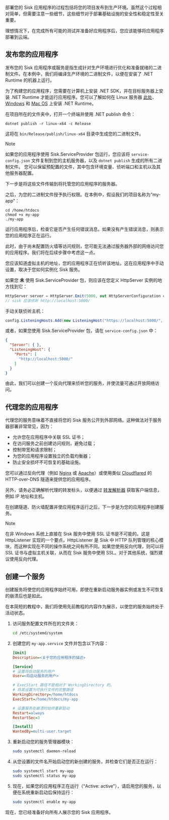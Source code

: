部署您的 Sisk 应用程序的过程包括将您的项目发布到生产环境。虽然这个过程相对简单，但需要注意一些细节，这些细节对于部署基础设施的安全性和稳定性至关重要。

理想情况下，在完成所有可能的测试并准备好应用程序后，您应该能够将应用程序部署到云端。

## 发布您的应用程序

发布您的 Sisk 应用程序或服务是指生成针对生产环境进行优化和准备就绪的二进制文件。在本例中，我们将编译生产环境的二进制文件，以便在安装了 .NET Runtime 的机器上运行。

为了构建您的应用程序，您需要在计算机上安装 .NET SDK，并在目标服务器上安装 .NET Runtime 才能运行应用程序。您可以了解如何在 Linux 服务器 [此处](https://learn.microsoft.com/en-us/dotnet/core/install/linux)、[Windows](https://learn.microsoft.com/en-us/dotnet/core/install/windows?tabs=net70) 和 [Mac OS](https://learn.microsoft.com/en-us/dotnet/core/install/macos) 上安装 .NET Runtime。

在项目所在的文件夹中，打开一个终端并使用 .NET publish 命令：

```shell
dotnet publish -r linux-x64 -c Release
```

这将在 `bin/Release/publish/linux-x64` 目录中生成您的二进制文件。

> [!NOTE]
> 如果您的应用程序使用 Sisk.ServiceProvider 包运行，您应该将 `service-config.json` 文件复制到您的主机服务器，以及 `dotnet publish` 生成的所有二进制文件。
> 您可以保留预配置的文件，其中包含环境变量、侦听端口和主机以及其他服务器配置。

下一步是将这些文件传输到将托管您的应用程序的服务器。

之后，为您的二进制文件授予执行权限。在本例中，假设我们的项目名称为“my-app”：

```shell
cd /home/htdocs
chmod +x my-app
./my-app
```

运行应用程序后，检查它是否产生任何错误消息。如果没有产生错误消息，则表示您的应用程序正在运行。

此时，由于尚未配置防火墙等访问规则，您可能无法通过服务器外部的网络访问您的应用程序。我们将在后续步骤中考虑这一点。

您应该知道虚拟主机的地址，您的应用程序正在侦听该地址。这在应用程序中手动设置，取决于您如何实例化 Sisk 服务。

如果您 **未** 使用 Sisk.ServiceProvider 包，则应该在您定义 HttpServer 实例的地方找到它：

```cs
HttpServer server = HttpServer.Emit(5000, out HttpServerConfiguration config, out var host, out var router);
// sisk 应该侦听 http://localhost:5000/
```

手动关联侦听主机：

```cs
config.ListeningHosts.Add(new ListeningHost("https://localhost:5000/", router));
```

或者，如果您使用 Sisk.ServiceProvider 包，请在 `service-config.json` 中：

```json
{
  "Server": { },
  "ListeningHost": {
    "Ports": [
      "http://localhost:5000/"
    ]
  }
}
```

由此，我们可以创建一个反向代理来侦听您的服务，并使流量可通过开放网络访问。

## 代理您的应用程序

代理您的服务意味着不直接将您的 Sisk 服务公开到外部网络。这种做法对于服务器部署非常常见，因为：

- 允许您在应用程序中关联 SSL 证书；
- 在访问服务之前创建访问规则，避免过载；
- 控制带宽和请求限制；
- 为您的应用程序设置独立的负载均衡器；
- 防止安全损坏不可恢复的基础设施。

您可以通过反向代理（例如 [Nginx](https://learn.microsoft.com/en-us/aspnet/core/host-and-deploy/linux-nginx?view=aspnetcore-7.0&tabs=linux-ubuntu#install-nginx) 或 [Apache](https://learn.microsoft.com/en-us/aspnet/core/host-and-deploy/linux-apache?view=aspnetcore-7.0)）或使用类似 [Cloudflared](https://developers.cloudflare.com/cloudflare-one/connections/connect-networks/install-and-setup/tunnel-guide/) 的 HTTP-over-DNS 隧道来提供您的应用程序。

另外，请务必正确解析代理的转发标头，以便通过 [转发解析器](/docs/advanced/forwarding-resolvers) 获取客户端信息，例如 IP 地址和主机。

在创建隧道、防火墙配置并使应用程序运行之后，下一步是为您的应用程序创建服务。

> [!NOTE]
> 在非 Windows 系统上直接在 Sisk 服务中使用 SSL 证书是不可能的。这是 HttpListener 实现的一个要点，HttpListener 是 Sisk 中 HTTP 队列管理的核心模块，而这种实现在不同的操作系统之间有所不同。如果您使用反向代理，则可以将 SSL 证书与虚拟主机关联，从而在 Sisk 服务中使用 SSL。对于其他系统，强烈建议使用反向代理。



## 创建一个服务

创建服务将使您的应用程序始终可用，即使在重新启动服务器实例或发生不可恢复的崩溃后也是如此。

在本简短的教程中，我们将使用先前教程的内容作为展示，以使您的服务始终处于活动状态。

1. 访问服务配置文件所在的文件夹：

    ```sh
    cd /etc/systemd/system
    ```

2. 创建您的 `my-app.service` 文件并包含以下内容：

    ```ini
    [Unit]
    Description=<关于您的应用程序的描述>

    [Service]
    # 设置将启动服务的用户
    User=<将启动服务的用户>

    # ExecStart 路径不是相对于 WorkingDirectory 的。
    # 将其设置为可执行文件的完整路径
    WorkingDirectory=/home/htdocs
    ExecStart=/home/htdocs/my-app

    # 设置服务在崩溃时始终重新启动
    Restart=always
    RestartSec=3

    [Install]
    WantedBy=multi-user.target
    ```

3. 重新启动您的服务管理器模块：

    ```sh
    sudo systemctl daemon-reload
    ```

4. 从您设置的文件名开始启动您的新创建的服务，并检查它们是否正在运行：

    ```sh
    sudo systemctl start my-app
    sudo systemctl status my-app
    ```

5. 现在，如果您的应用程序正在运行（“Active: active”），请启用您的服务，以便在系统重新启动后保持运行：

    ```sh
    sudo systemctl enable my-app
    ```

现在，您已经准备好向所有人展示您的 Sisk 应用程序。